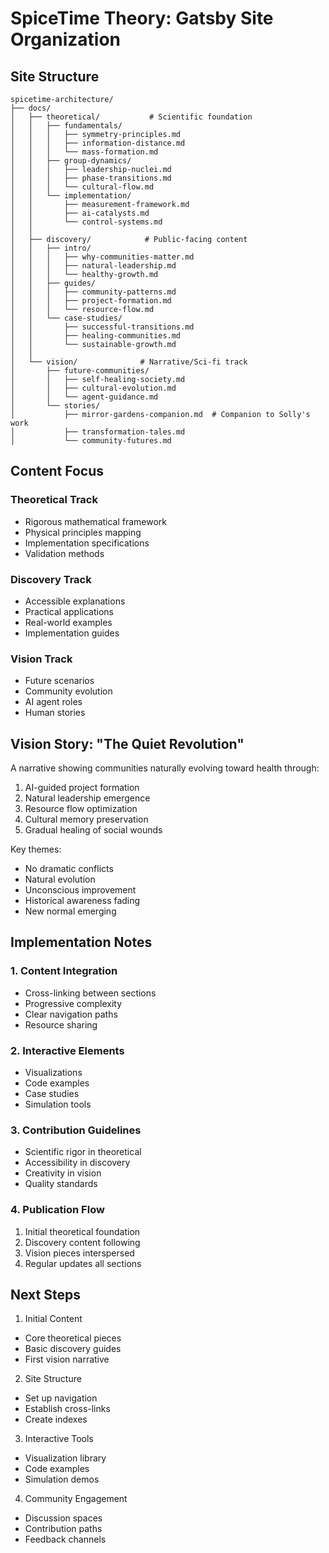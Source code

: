 # SpiceTime Theory: Gatsby Site Organization

## Site Structure

```
spicetime-architecture/
├── docs/
│   ├── theoretical/           # Scientific foundation
│   │   ├── fundamentals/
│   │   │   ├── symmetry-principles.md
│   │   │   ├── information-distance.md
│   │   │   └── mass-formation.md
│   │   ├── group-dynamics/
│   │   │   ├── leadership-nuclei.md
│   │   │   ├── phase-transitions.md
│   │   │   └── cultural-flow.md
│   │   └── implementation/
│   │       ├── measurement-framework.md
│   │       ├── ai-catalysts.md
│   │       └── control-systems.md
│   │
│   ├── discovery/            # Public-facing content
│   │   ├── intro/
│   │   │   ├── why-communities-matter.md
│   │   │   ├── natural-leadership.md
│   │   │   └── healthy-growth.md
│   │   ├── guides/
│   │   │   ├── community-patterns.md
│   │   │   ├── project-formation.md
│   │   │   └── resource-flow.md
│   │   └── case-studies/
│   │       ├── successful-transitions.md
│   │       ├── healing-communities.md
│   │       └── sustainable-growth.md
│   │
│   └── vision/              # Narrative/Sci-fi track
│       ├── future-communities/
│       │   ├── self-healing-society.md
│       │   ├── cultural-evolution.md
│       │   └── agent-guidance.md
│       └── stories/
│           ├── mirror-gardens-companion.md  # Companion to Solly's work
│           ├── transformation-tales.md
│           └── community-futures.md
```

## Content Focus

### Theoretical Track
- Rigorous mathematical framework
- Physical principles mapping
- Implementation specifications
- Validation methods

### Discovery Track
- Accessible explanations
- Practical applications
- Real-world examples
- Implementation guides

### Vision Track
- Future scenarios
- Community evolution
- AI agent roles
- Human stories

## Vision Story: "The Quiet Revolution"

A narrative showing communities naturally evolving toward health through:
1. AI-guided project formation
2. Natural leadership emergence
3. Resource flow optimization
4. Cultural memory preservation
5. Gradual healing of social wounds

Key themes:
- No dramatic conflicts
- Natural evolution
- Unconscious improvement
- Historical awareness fading
- New normal emerging

## Implementation Notes

### 1. Content Integration
- Cross-linking between sections
- Progressive complexity
- Clear navigation paths
- Resource sharing

### 2. Interactive Elements
- Visualizations
- Code examples
- Case studies
- Simulation tools

### 3. Contribution Guidelines
- Scientific rigor in theoretical
- Accessibility in discovery
- Creativity in vision
- Quality standards

### 4. Publication Flow
1. Initial theoretical foundation
2. Discovery content following
3. Vision pieces interspersed
4. Regular updates all sections

## Next Steps

1. Initial Content
- Core theoretical pieces
- Basic discovery guides
- First vision narrative

2. Site Structure
- Set up navigation
- Establish cross-links
- Create indexes

3. Interactive Tools
- Visualization library
- Code examples
- Simulation demos

4. Community Engagement
- Discussion spaces
- Contribution paths
- Feedback channels
